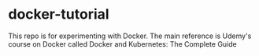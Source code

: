 # docker-tutorial

This repo is for experimenting with Docker. 
The main reference is Udemy's course on Docker called Docker and Kubernetes: The Complete Guide
